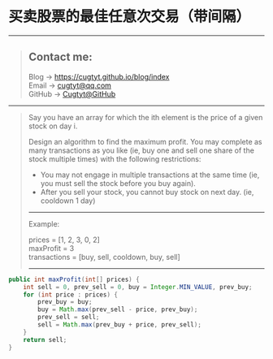 # 买卖股票的最佳任意次交易（带间隔）

---
> ## Contact me:
> Blog -> <https://cugtyt.github.io/blog/index>  
> Email -> <cugtyt@qq.com>  
> GitHub -> [Cugtyt@GitHub](https://github.com/Cugtyt)

---

> Say you have an array for which the ith element is the price of a given stock on day i.
> 
> Design an algorithm to find the maximum profit. You may complete as many transactions as you like (ie, buy one and sell one share of the stock multiple times) with the following restrictions:
> 
> - You may not engage in multiple transactions at the same time (ie, you must sell the stock before you buy again).
> - After you sell your stock, you cannot buy stock on next day. (ie, cooldown 1 day)
> ---
> Example:
> 
> prices = [1, 2, 3, 0, 2]  
> maxProfit = 3  
> transactions = [buy, sell, cooldown, buy, sell]
>
> ---

``` java
public int maxProfit(int[] prices) {
    int sell = 0, prev_sell = 0, buy = Integer.MIN_VALUE, prev_buy;
    for (int price : prices) {
        prev_buy = buy;
        buy = Math.max(prev_sell - price, prev_buy);
        prev_sell = sell;
        sell = Math.max(prev_buy + price, prev_sell);
    }
    return sell;
}
```